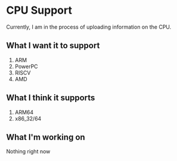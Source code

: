 # CPU Support
Currently, I am in the process of uploading information on the CPU.
## What I want it to support
1. ARM
2. PowerPC
3. RISCV
4. AMD
## What I think it supports
1. ARM64
2. x86_32/64
## What I'm working on
Nothing right now

